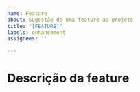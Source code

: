 ```yaml
---
name: Feature
about: Sugestão de uma feature ao projeto
title: "[FEATURE]"
labels: enhancement
assignees: ''

---
```


# Descrição da feature

<!--- Descreva claramente qual é o propósito desta feature-->
